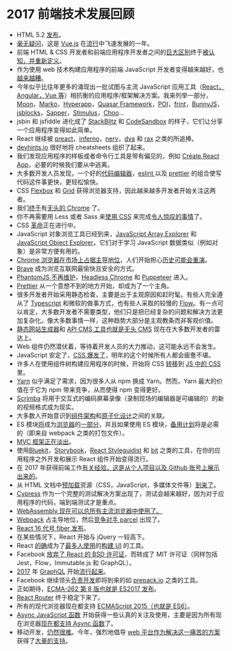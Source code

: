 # 2017 前端技术发展回顾

* HTML 5.2 [发布](https://www.w3.org/blog/2017/12/html-5-2-is-done-html-5-3-is-coming/)。
* [毫无疑问]((https://www.npmjs.com/npm/state-of-javascript-frameworks-2017-part-1))，这是 [Vue.js](https://vuejs.org/) 在[流行](https://stateofjs.com/2017/front-end/results/)中飞速发展的一年。
* 前端 HTML & CSS 开发者和前端应用程序开发者之间的[巨大区别](https://medium.com/@jerrylowm/the-death-of-front-end-developers-803a95e0f411)终于[被认知，并重新定义](https://medium.com/@mandy.michael/is-there-any-value-in-people-who-cannot-write-javascript-d0a66b16de06)。
* 作为使用 web 技术构建应用程序的前端 JavaScript 开发者变得越来越好，也[越来越糟](https://blog.logrocket.com/the-increasing-nature-of-frontend-complexity-b73c784c09ae)。
* 今年似乎比往年更多的涌现出一批试图与主流 JavaScript 应用工具（[React，Angular，Vue 等](https://stateofjs.com/2017/front-end/results)）相抗衡的应用程序/框架解决方案。我来列举一部分，[Moon](http://moonjs.ga/docs/overview.html)，[Marko](https://markojs.com/)，[Hyperapp](https://github.com/hyperapp/hyperapp)，[Quasar Framework](http://quasar-framework.org/)，[POI](https://poi.js.org)，[frint](https://frint.js.org/)，[BunnyJS](https://bunnyjs.com/)，[jsblocks](http://jsblocks.com/)，[Sapper](https://sapper.svelte.technology/)，[Stimulus](https://github.com/stimulusjs/stimulus)，[Choo](https://github.com/choojs/choo)...
* jsbin 和 jsfiddle 进化成了 [StackBlitz](https://stackblitz.com/) 和 [CodeSandbox](https://codesandbox.io/) 的样子，它们让分享一个应用程序变得如此简单。
* React 继续被 [preact](https://preactjs.com/)，[inferno](https://infernojs.org/)，[nerv](https://github.com/NervJS/nerv)，[dva](https://github.com/dvajs/dva) 和 [rax](https://github.com/alibaba/rax) 之类的所追捧。
* [devhints.io](https://devhints.io/) 很好地将 cheatsheets 组织了起来。
* 我们发现应用程序的样板或者命令行工具是带有偏见的，例如 [Create React App](https://github.com/facebookincubator/create-react-app)，必要的时候我们要从中逃离。
* 大多数开发人员发现，一个好的[代码编辑器](https://code.visualstudio.com/)，[eslint ](https://eslint.org/)以及 [prettier](https://github.com/prettier/prettier) 的组合使写代码这件事更快，更轻松愉快。
* CSS [Flexbox](https://developer.mozilla.org/en-US/docs/Web/CSS/CSS_Flexible_Box_Layout/Basic_Concepts_of_Flexbox) 和 [Grid](https://developer.mozilla.org/en-US/docs/Web/CSS/CSS_Grid_Layout) 获得浏览器支持，因此越来越多开发者开始关注这两者。
* 我们[终于](https://blog.chromium.org/2017/05/chrome-59-beta-headless-chromium-native.html)有[无头的 Chrome](https://chromium.googlesource.com/chromium/src/+/lkgr/headless/README.md) 了。
* 你不再需要用 Less 或者 Sass 来[使用 CSS](https://shoelace.style) 来完成[令人惊叹的事情](http://cssnext.io/features/)了。
* CSS [革命](http://ryanogles.by/css/javascript/2017/05/25/the-state-of-css.html)正在进行中。
* JavaScript 对象浏览工具已经到来，[JavaScript Array Explorer](https://sdras.github.io/array-explorer/)
  和 [JavaScript Object Explorer](https://sdras.github.io/object-explorer/)，它们对于学习 JavaScript 数据类似（例如对象）是非常方便有用的。
* [Chrome 浏览器在市场上占据主导地位](http://gs.statcounter.com/browser-market-share)，人们开始担心[历史可能会重演](https://www.theverge.com/2018/1/4/16805216/google-chrome-only-sites-internet-explorer-6-web-standards)。
* [Brave](https://brave.com/) 成为浏览互联网最愉快且安全的方式。
* [PhantomJS 不再维护](https://www.infoq.com/news/2017/04/Phantomjs-future-uncertain)，[Headless Chrome](https://chromium.googlesource.com/chromium/src/+/lkgr/headless/README.md) 和 [Puppeteer](https://github.com/GoogleChrome/puppeteer) 进入。
* [Prettier](https://prettier.io/) 从一个意想不到的地方开始，却成为了一个主角。
* 很多开发者开始采用静态检查，主要是出于主观原因和赶时髦。有些人完全遵从了 [Typescript](https://github.com/Microsoft/TypeScript) 和微软的做事方式，也有些人采取的较慢的 [Flow](https://github.com/facebook/flow)。有一点可以肯定，大多数开发者不需要类型，他们只是把已经复杂的问题和解决方法更加复杂化。像大多数事情一样，这种趋势大部分是主观教条而非客观价值。
* [静态网站生成器](https://www.staticgen.com/)和 [API CMS 工具也就是无头 CMS](https://en.wikipedia.org/wiki/Headless_CMS) 现在在大多数开发者的雷达上。
* Web 组件仍然潜伏着，等待着开发人员的大力推动，这可能永远不会发生。
* JavaScript 安定了，[CSS 爆发了](http://michelebertoli.github.io/css-in-js/)，明年的这个时候所有人都会疲惫不堪。
* 许多人在使用组件树构建应用程序的时候，开始将 CSS [转移](https://speakerdeck.com/vjeux/react-css-in-js)到 [JS 中的 CSS](https://levelup.gitconnected.com/a-brief-history-of-css-in-js-how-we-got-here-and-where-were-going-ea6261c19f04) 里。
* [Yarn](https://yarnpkg.com/en/) 似乎满足了需求，因为很多人从 npm 换成 Yarn。然而，Yarn 最大的价值在于它为 npm 带来竞争，从而使得 npm 变得更好。
* [Scrimba](https://scrimba.com/about) 将用于交互式的编码屏幕录像（录制现场的编辑器是可编辑的）的新的视频格式成为现实。
* 大多数人开始意识到[组件架构](https://en.wikipedia.org/wiki/Component-based_software_engineering)和[原子化设计](http://patternlab.io/)之间的关联。
* ES 模块[将](https://philipwalton.com/articles/deploying-es2015-code-in-production-today/)成为[浏览器](https://caniuse.com/#feat=es6-module)的[一部分](https://medium.com/dev-channel/es6-modules-in-chrome-canary-m60-ba588dfb8ab7)，并且如果使用 ES 模块，[备用计划](https://github.com/WebReflection/ecma)将是必需的（即来自 webpack 之类的打包文件）。
* [MVC 框架正在淡出](https://codeburst.io/javascript-trends-in-2018-3fb0077259)。
* 使用[Bluekit](http://bluekit.blueberry.io/)，[Storybook](https://storybook.js.org/)，[React Styleguidist](Styleguidist) 和 [bit](https://bitsrc.io/) 之类的工具，在你的应用程序之外开发和展示 React 组件开始变得流行。
* 在 2017 年获得前端工作[有关经验，这是从个人项目以及 Github 账号上展示出来的](https://research.hackerrank.com/developer-skills/2018/)。
* 从 HTML 文档中[预加载](https://developer.mozilla.org/en-US/docs/Web/HTML/Preloading_content)资源（CSS，JavaScript，多媒体文件等）[到来了](https://www.w3.org/TR/preload/)。
* [Cypress](https://www.cypress.io/how-it-works/) 作为一个完整的测试解决方案出现了，测试会越来越好，因为对于应用程序的代码，端到端测试才是重点。
* [WebAssembly 现在可以总所有主流浏览器中使用了。](https://blog.mozilla.org/blog/2017/11/13/webassembly-in-browsers/)
* [Webpack](https://webpack.js.org/) 占主导地位，然后[竞争对手 parcel](https://github.com/parcel-bundler/parcel) 出现了。
* [React 16 代号 fiber 发布](https://reactjs.org/blog/2017/09/26/react-v16.0.html)。
* 在某些情况下，React 开始与 jQuery 一较高下。
* React [的确](https://twitter.com/npmjs/status/949017852702543876)成为了[最多人使用](https://www.npmjs.com/npm/state-of-javascript-frameworks-2017-part-1)的[构建 UI](https://stackoverflow.blog/2018/01/11/brutal-lifecycle-javascript-frameworks/) 的工具。
* Facebook [放弃了 React 的 BSD 许可证](https://code.facebook.com/posts/300798627056246/relicensing-react-jest-flow-and-immutable-js/)，而转成了 MIT 许可证（同样包括 Jest，Flow，Immutable.js 和 GraphQL）。
* [2017](https://www.graphql.com/case-studies/) 年 [GraphQL](https://dev-blog.apollodata.com/2017-the-year-in-graphql-124a050d04c6) 开始[流行起来](https://graphcms.com/)。
* Facebook 继续领头[负责开发](https://code.facebook.com/projects/)即将到来的如 [prepack.io](https://prepack.io/) 之类的工具。
* 正如期待，[ECMA-262 第 8 版也就是 ES2017 发布](https://www.ecma-international.org/publications/standards/Ecma-262.htm)。
* [React Router](https://reacttraining.com/react-router/) 终于稳定下来了。
* 所有的现代浏览器现在都支持 [ECMAScript 2015（也就是 ES6）](http://kangax.github.io/compat-table/es6/)。
* [Async JavaScript 函数](https://developer.mozilla.org/en-US/docs/Web/JavaScript/Reference/Statements/async_function) 开始获得一些认真的关注及使用，主要是因为所有现在浏览器[现在都支持 Async 函数](https://caniuse.com/#search=async%20fun)了。
* 移动开发，[仍然](https://flutter.io/)[很](https://facebook.github.io/react-native/)[难](https://www.nativescript.org/)。今年，强烈地倡导 [web 平台作为解决这一痛苦的方案](https://blog.mozilla.org/firefox/progressive-web-apps-whats-big-deal/)获得了[大量的支持](https://joreteg.com/blog/betting-on-the-web)。
